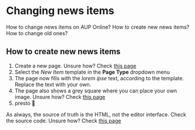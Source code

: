 # Changing news items

How to change news items on AUP Online? How to create new news items? How to change old ones?

## How to create new news items

1. Create a new page. Unsure how? Check [this page](https://amsterdamuniversitypress.github.io/content-loading/creatingnewpages)
2. Select the _New Item_ template in the **Page Type** dropdown menu
3. The page now fills with the _lorem ipse_ text, according to the template. Replace the text with your own.
4. The page also shows a grey square where you can place your own image. Unsure how? Check [this page](https://amsterdamuniversitypress.github.io/content-loading/uploadingimages)
5. presto 🍰

As always, the source of truth is the HTML, not the editor interface. Check the source code. Unsure how? Check [this page](https://amsterdamuniversitypress.github.io/content-loading/html)
